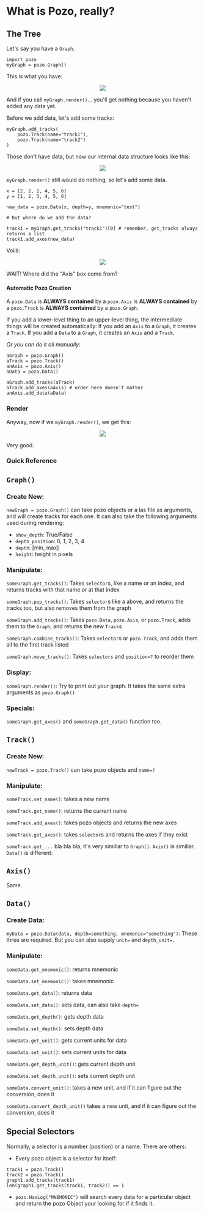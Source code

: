 # What is Pozo, really?

## The Tree
Let's say you have a `Graph`.
```
import pozo
myGraph = pozo.Graph()
```

This is what you have:

<p align=center><img src=../../images/internal/1.png /></p>


And if you call `myGraph.render()`... you'll get nothing because you haven't added any data yet.

Before we add data, let's add some tracks:

```
myGraph.add_tracks(
	pozo.Track(name="track1"),
	pozo.Track(name="track2")
)
```

Those don't have data, but now our internal data structure looks like this:

<p align=center><img src=../../images/internal/2.png /></p>

`myGraph.render()` still would do nothing, so let's add some data.

```
x = [2, 2, 1, 4, 5, 6]
y = [1, 2, 3, 4, 5, 6]

new_data = pozo.Data(x, depth=y, mnemonic="test")

# But where do we add the data?

track1 = myGraph.get_tracks("track1")[0] # remember, get_tracks always returns a list
track1.add_axes(new_data)
```

Voilà:

<p align=center><img src=../../images/internal/3.png /></p>

WAIT! Where did the "Axis" box come from?

#### Automatic Pozo Creation

A `pozo.Data` is **ALWAYS contained** by a `pozo.Axis` is **ALWAYS contained** by a `pozo.Track` is **ALWAYS contained** by a `pozo.Graph`.

If you add a lower-level thing to an upper-level thing, the intermediate things will be created automatically: If you add an `Axis` to a `Graph`, it creates a `Track`. If you add a `Data` to a `Graph`, it creates an `Axis` and a `Track`.

_Or you can do it all manually:_

```
aGraph = pozo.Graph()
aTrack = pozo.Track()
anAxis = pozo.Axis()
aData = pozo.Data()

aGraph.add_tracks(aTrack)
aTrack.add_axes(aAxis) # order here doesn't matter
anAxis.add_data(aData)
```
### Render
Anyway, now if we `myGraph.render()`, we get this:

<p align=center><img src=../../images/internal/simple_pozo.png /></p>

Very good.

### Quick Reference

## `Graph()`


### Create New:

`newGraph = pozo.Graph()` can take pozo objects or a las file as arguments, and will create tracks for each one. It can also take the following arguments used during rendering:
* `show_depth`: True/False
* `depth_position`: 0, 1, 2, 3, 4
* `depth`: [min, max]
* `height`: height in pixels

### Manipulate:


`someGraph.get_tracks()`: Takes `selector`s, like a name or an index, and returns tracks with that name or at that index
	
`someGraph.pop_tracks()`: Takes `selector`s like a above, and returns the tracks too, but also removes them from the graph

`someGraph.add_tracks()`: Takes `pozo.Data`, `pozo.Axis`, or `pozo.Track`, adds them to the `Graph`, and returns the new `Track`s

`someGraph.combine_tracks()`: Takes `selector`s or `pozo.Track`, and adds them all to the first track listed

`someGraph.move_tracks()`: Takes `selectors` and `position=?` to reorder them


### Display:

`someGraph.render()`: Try to print out your graph. It takes the same extra arguments as `pozo.Graph()`

### Specials:

`someGraph.get_axes()` and `someGraph.get_data()` function too.

## `Track()`

### Create New:

`newTrack = pozo.Track()` can take pozo objects and `name=?`

### Manipulate:

`someTrack.set_name()`: takes a new name

`someTrack.get_name()`: returns the current name

`someTrack.add_axes()`: takes pozo objects and returns the new axes

`someTrack.get_axes()`: takes `selector`s and returns the axes if they exist

`someTrack.get_...` bla bla bla, it's very similiar to `Graph()`. `Axis()` is similiar. `Data()` is different:

## `Axis()`

Same.

## `Data()`

### Create Data:

`myData = pozo.Data(data, depth=something, mnemonic="something")`: These three are required. But you can also supply `unit=` and `depth_unit=`.

### Manipulate:

`someData.get_mnemonic()`: returns mnemonic

`someData.set_mnemonic()`: takes mnemonic

`someData.get_data()`: returns data

`someData.set_data()`: sets data, can also take `depth=`

`someData.get_depth()`: gets depth data

`someData.set_depth()`: sets depth data

`someData.get_unit()`: gets current units for data

`someData.set_unit()`: sets current units for data

`someData.get_depth_unit()`: gets current depth unit

`someData.set_depth_unit()`: sets current depth unit

`someData.convert_unit()`: takes a new unit, and if it can figure out the conversion, does it

`someData.convert_depth_unit()` takes a new unit, and if it can figure out the conversion, does it

## Special Selectors

Normally, a selector is a number (position) or a name. There are others:

* Every pozo object is a selector for itself:
```
track1 = pozo.Track()
track2 = pozo.Track()
graph1.add_tracks(track1)
len(graph1.get_tracks(track1, track2)) == 1
```
* `pozo.HasLog("MNEMONIC")` will search every data for a particular object and return the pozo Object your looking for if it finds it.
